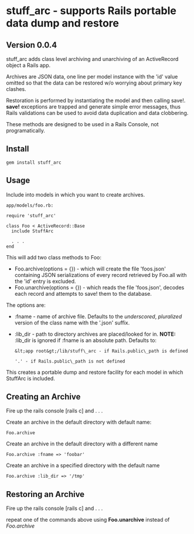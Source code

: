 # stuff_arc - supports Rails portable data dump and restore

## Version 0.0.4

stuff_arc adds class level archiving and unarchiving of an ActiveRecord object
a Rails app.

Archives are JSON data, one line per model instance with the 'id' value omitted so that
the data can be restored w/o worrying about primary key clashes.

Restoration is performed by instantiating the model and then calling save!. **save!** exceptions
are trapped and generate simple error messages, thus Rails validations can be used to avoid
data duplication and data clobbering.

These methods are designed to be used in a Rails Console, not programatically.

## Install

    gem install stuff_arc

## Usage

Include into models in which you want to create archives.

    app/models/foo.rb:
    
    require 'stuff_arc'

    class Foo < ActiveRecord::Base
      include StuffArc
      
      . . .
    end

This will add two class methods to Foo:

* Foo.archive(options = {}) - which will create the file 'foos.json' containing JSON serializations
of every record retrieved by Foo.all with the 'id' entry is excluded.
* Foo.unarchive(options = {}) - which reads the file 'foos.json', decodes each record and attempts
to save! them to the database.

The options are:

* :fname - name of archive file. Defaults to the _underscored_, _pluralized_ version of the
class name with the '.json' suffix.
* :lib\_dir - path to directory archives are placed/looked for in. **NOTE:** :lib\_dir is ignored if
:fname is an absolute path. Defaults to:

      &lt;app root&gt;/lib/stuff\_arc - if Rails.public\_path is defined
        
      '.' - if Rails.public\_path is not defined


This creates a portable dump and restore facility for each model in which StuffArc is
included.

## Creating an Archive

Fire up the rails console [rails c] and . . .

Create an archive in the default directory with default name:

    Foo.archive
    
Create an archive in the default directory with a different name

    Foo.archive :fname => 'foobar'

Create an archive in a specified directory with the default name

    Foo.archive :lib_dir => '/tmp'
    
## Restoring an Archive

Fire up the rails console [rails c] and . . .

repeat one of the commands above using **Foo.unarchive** instead of *Foo.archive*
